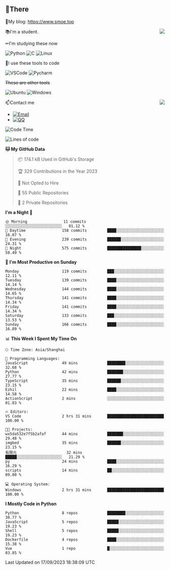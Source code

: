 
## 👏There

📰My blog: https://www.smoe.top

<img align="right" src="https://github-readme-stats.vercel.app/api/top-langs/?username=AkashiCoin"/>


📚I'm a student.

✏I'm studying these now

![Python](https://img.shields.io/badge/-Python-blue?style=flat-square&logo=Python&logoColor=fff)
![C](https://img.shields.io/badge/-C-585858?style=flat-square&logo=C&logoColor=fff)
![Linux](https://img.shields.io/badge/-Linux-black?style=flat-square&logo=Linux&logoColor=fff)

🔨I use these tools to code

![VSCode](https://img.shields.io/badge/-VSCode-blue?style=flat-square&logo=visualstudiocode&logoColor=fff)
![Pycharm](https://img.shields.io/badge/-Pycharm-green?style=flat-square&logo=pycharm&logoColor=fff)

 ~~These are other tools~~

![Ubuntu](https://img.shields.io/badge/-Ubuntu-orange?style=flat-square&logo=Ubuntu&logoColor=fff)
![Windows](https://img.shields.io/badge/-Windows-blue?style=flat-square&logo=Windows&logoColor=fff)

<img align="right" src="https://github-readme-stats.vercel.app/api?username=AkashiCoin" />


📫Contact me

* [![Email](https://img.shields.io/badge/Email-l1040186796@gmail.com-1?style=social&logoColor=fff)](mailto:l1040186796@gmail.com)
* [![QQ](https://img.shields.io/badge/QQ-1040186796-1?style=social&logoColor=fff)](tencent://AddContact/?fromId=45&fromSubId=1&subcmd=all&uin=1040186796&website=www.oicqzone.com)

<!--START_SECTION:waka-->
![Code Time](http://img.shields.io/badge/Code%20Time-876%20hrs%2054%20mins-blue)

![Lines of code](https://img.shields.io/badge/From%20Hello%20World%20I%27ve%20Written-242.7%20thousand%20lines%20of%20code-blue)

**🐱 My GitHub Data** 

> 📦 174.1 kB Used in GitHub's Storage 
 > 
> 🏆 329 Contributions in the Year 2023
 > 
> 🚫 Not Opted to Hire
 > 
> 📜 55 Public Repositories 
 > 
> 🔑 2 Private Repositories 
 > 
**I'm a Night 🦉** 

```text
🌞 Morning                11 commits          ░░░░░░░░░░░░░░░░░░░░░░░░░   01.12 % 
🌆 Daytime                158 commits         ████░░░░░░░░░░░░░░░░░░░░░   16.07 % 
🌃 Evening                239 commits         ██████░░░░░░░░░░░░░░░░░░░   24.31 % 
🌙 Night                  575 commits         ███████████████░░░░░░░░░░   58.49 % 
```
📅 **I'm Most Productive on Sunday** 

```text
Monday                   119 commits         ███░░░░░░░░░░░░░░░░░░░░░░   12.11 % 
Tuesday                  139 commits         ████░░░░░░░░░░░░░░░░░░░░░   14.14 % 
Wednesday                144 commits         ████░░░░░░░░░░░░░░░░░░░░░   14.65 % 
Thursday                 141 commits         ████░░░░░░░░░░░░░░░░░░░░░   14.34 % 
Friday                   141 commits         ████░░░░░░░░░░░░░░░░░░░░░   14.34 % 
Saturday                 133 commits         ███░░░░░░░░░░░░░░░░░░░░░░   13.53 % 
Sunday                   166 commits         ████░░░░░░░░░░░░░░░░░░░░░   16.89 % 
```


📊 **This Week I Spent My Time On** 

```text
🕑︎ Time Zone: Asia/Shanghai

💬 Programming Languages: 
JavaScript               49 mins             ████████░░░░░░░░░░░░░░░░░   32.68 % 
Python                   42 mins             ███████░░░░░░░░░░░░░░░░░░   27.77 % 
TypeScript               35 mins             ██████░░░░░░░░░░░░░░░░░░░   23.15 % 
Ezhil                    22 mins             ████░░░░░░░░░░░░░░░░░░░░░   14.58 % 
ActionScript             2 mins              ░░░░░░░░░░░░░░░░░░░░░░░░░   01.83 % 

🔥 Editors: 
VS Code                  2 hrs 31 mins       █████████████████████████   100.00 % 

🐱‍💻 Projects: 
wx5da532e7f5b2afaf       44 mins             ███████░░░░░░░░░░░░░░░░░░   29.48 % 
imgbed                   35 mins             ██████░░░░░░░░░░░░░░░░░░░   23.15 % 
有限元                      32 mins             █████░░░░░░░░░░░░░░░░░░░░   21.29 % 
py                       24 mins             ████░░░░░░░░░░░░░░░░░░░░░   16.29 % 
scripts                  14 mins             ██░░░░░░░░░░░░░░░░░░░░░░░   09.80 % 

💻 Operating System: 
Windows                  2 hrs 31 mins       █████████████████████████   100.00 % 
```

**I Mostly Code in Python** 

```text
Python                   8 repos             ████████░░░░░░░░░░░░░░░░░   30.77 % 
JavaScript               5 repos             █████░░░░░░░░░░░░░░░░░░░░   19.23 % 
Shell                    5 repos             █████░░░░░░░░░░░░░░░░░░░░   19.23 % 
Dockerfile               4 repos             ████░░░░░░░░░░░░░░░░░░░░░   15.38 % 
Vue                      1 repo              █░░░░░░░░░░░░░░░░░░░░░░░░   03.85 % 
```




 Last Updated on 17/09/2023 18:38:09 UTC
<!--END_SECTION:waka-->
